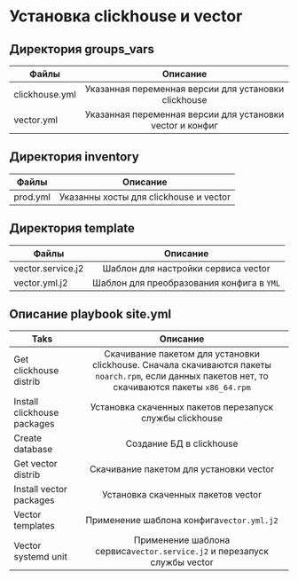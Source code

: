 # Установка clickhouse и vector
## Директория  groups_vars

| Файлы           |                         Описание                          |
|---              |:---------------------------------------------------------:|
| clickhouse.yml  | Указанная переменная версии для установки clickhouse      |
| vector.yml      | Указанная переменная версии для установки vector и конфиг |

## Директория inventory
| Файлы      |                Описание                |
|------------|:--------------------------------------:|
| prod.yml   | Указанны хосты для clickhouse и vector |
## Директория template

| Файлы             |                    Описание                   |
|-------------------|:---------------------------------------------:|
| vector.service.j2 |      Шаблон для настройки сервиса vector      |
| vector.yml.j2     | Шаблон для преобразования конфига в ```YML``` |
## Описание playbook site.yml

| Taks                        |                                                                         Описание                                                                          |
|-----------------------------|:---------------------------------------------------------------------------------------------------------------------------------------------------------:|
| Get clickhouse distrib      | Скачивание пакетом для установки clickhouse. Сначала скачиваются пакеты ```noarch.rpm```, если данных пакетов нет, то скачиваются пакеты ```x86_64.rpm``` |
| Install clickhouse packages |                                                 Установка скаченных пакетов перезапуск службы clickhouse                                                  |
| Create database             |                                                                 Cоздание БД в clickhouse                                                                  |
| Get vector distrib          |                                                          Скачивание пакетом для установки vector                                                          |
| Install vector packages           |                                                            Установка скаченных пакетов vector                                                             |
| Vector templates         |                                                       Применение шаблона конфига```vector.yml.j2```                                                       |
| Vector systemd unit |                                       Применение шаблона сервиса```vector.service.j2``` и перезапуск службы vector                                        |